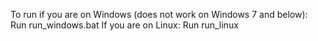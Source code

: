 To run if you are on Windows (does not work on Windows 7 and below):
Run run_windows.bat
If you are on Linux:
Run run_linux 
